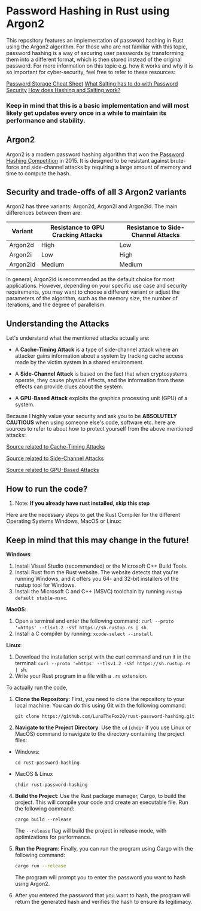 # Password Hashing in Rust using Argon2
This repository features an implementation of password hashing in Rust using the Argon2 algorithm. For those who are not familiar with this topic, password hashing is a way of securing user passwords by transforming them into a different format, which is then stored instead of the original password. For more information on this topic e.g. how it works and why it is so important for cyber-security, feel free to refer to these resources:

[Password Storage Cheat Sheet](https://cheatsheetseries.owasp.org/cheatsheets/Password_Storage_Cheat_Sheet.html)
[What Salting has to do with Password Security](https://voleer.com/blog/what-salting-has-to-do-with-password-security)
[How does Hashing and Salting work?](https://www.tokenex.com/blog/ab-hashing-vs-salting-how-do-these-functions-work/)

### Keep in mind that this is a basic implementation and will most likely get updates every once in a while to maintain its performance and stability.

## Argon2

Argon2 is a modern password hashing algorithm that won the [Password Hashing Competition](https://www.password-hashing.net/) in 2015. It is designed to be resistant against brute-force and side-channel attacks by requiring a large amount of memory and time to compute the hash.

## Security and trade-offs of all 3 Argon2 variants
Argon2 has three variants: Argon2d, Argon2i and Argon2id. The main differences between them are:


| Variant | Resistance to GPU Cracking Attacks | Resistance to Side-Channel Attacks |
|---------|-----------------------------------|------------------------------------|
| Argon2d | High                              | Low                                |
| Argon2i | Low                               | High                               |
| Argon2id| Medium                            | Medium                             |


In general, Argon2id is recommended as the default choice for most applications. However, depending on your specific use case and security requirements, you may want to choose a different variant or adjust the parameters of the algorithm, such as the memory size, the number of iterations, and the degree of parallelism.

## Understanding the Attacks

Let's understand what the mentioned attacks actually are:

- A **Cache-Timing Attack** is a type of side-channel attack where an attacker gains information about a system by tracking cache access made by the victim system in a shared environment. 

- A **Side-Channel Attack** is based on the fact that when cryptosystems operate, they cause physical effects, and the information from these effects can provide clues about the system. 

- A **GPU-Based Attack** exploits the graphics processing unit (GPU) of a system.

Because I highly value your security and ask you to be **ABSOLUTELY CAUTIOUS** when using someone else's code, software etc. here are sources to refer to about how to protect yourself from the above mentioned attacks:

[Source related to Cache-Timing Attacks](https://link.springer.com/article/10.1007/s13389-020-00246-3)

[Source related to Side-Channel Attacks](https://techgenix.com/side-channel-attack/)

[Source related to GPU-Based Attacks](https://marksilberstein.com/wp-content/uploads/2020/02/gpuattack.pdf)

## How to run the code?

1. Note: **If you already have rust installed, skip this step**

Here are the necessary steps to get the Rust Compiler for the different Operating Systems Windows, MacOS or Linux:
## Keep in mind that this may change in the future!

  **Windows**:
  1. Install Visual Studio (recommended) or the Microsoft C++ Build Tools.
  2. Install Rust from the Rust website. The website detects that you're running Windows, and it offers you 64- and 32-bit installers of the rustup tool for Windows.
  3. Install the Microsoft C and C++ (MSVC) toolchain by running `rustup default stable-msvc`.

  **MacOS**:
  1. Open a terminal and enter the following command: `curl --proto '=https' --tlsv1.2 -sSf https://sh.rustup.rs | sh`.
  2. Install a C compiler by running: `xcode-select --install`.
  
  **Linux**:
  1. Download the installation script with the curl command and run it in the terminal: `curl --proto '=https' --tlsv1.2 -sSf https://sh.rustup.rs | sh`.
  2. Write your Rust program in a file with a `.rs` extension.

To actually run the code, 

1. **Clone the Repository**: First, you need to clone the repository to your local machine. You can do this using Git with the following command:
   ```shell
   git clone https://github.com/LunaTheFox20/rust-password-hashing.git
   ```

2. **Navigate to the Project Directory**: Use the `cd` (`chdir` if you use Linux or MacOS) command to navigate to the directory containing the project files:
- Windows:
  
   ```shell
   cd rust-password-hashing
   ```
  
 - MacOS & Linux 
   ```shell
   chdir rust-password-hashing
   ```

4. **Build the Project**: Use the Rust package manager, Cargo, to build the project. This will compile your code and create an executable file. Run the following command:
   ```shell
   cargo build --release
   ```
   The `--release` flag will build the project in release mode, with optimizations for performance.

5. **Run the Program**: Finally, you can run the program using Cargo with the following command:
   ```bash
   cargo run --release
   ```
   The program will prompt you to enter the password you want to hash using Argon2.

6. After you entered the password that you want to hash, the program will return the generated hash and verifies the hash to ensure its legitimacy.

